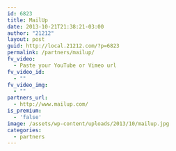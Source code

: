```yaml
---
id: 6823
title: MailUp
date: 2013-10-21T21:38:21-03:00
author: "21212"
layout: post
guid: http://local.21212.com/?p=6823
permalink: /partners/mailup/
fv_video:
  - Paste your YouTube or Vimeo url
fv_video_id:
  - ""
fv_video_img:
  - ""
partners_url:
  - http://www.mailup.com/
is_premium:
  - 'false'
image: /assets/wp-content/uploads/2013/10/mailup.jpg
categories:
  - partners
---
```

